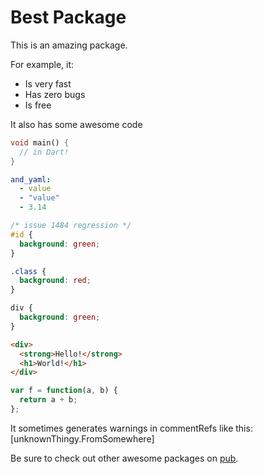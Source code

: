 # Best Package

This is an amazing package.

For example, it:

* Is very fast
* Has zero bugs
* Is free

It also has some awesome code

```dart
void main() {
  // in Dart!
}
```

```yaml
and_yaml:
  - value
  - "value"
  - 3.14
```

```css
/* issue 1484 regression */
#id {
  background: green;
}

.class {
  background: red;
}

div {
  background: green;
}
```

```html
<div>
  <strong>Hello!</strong>
  <h1>World!</h1>
</div>
```

```js
var f = function(a, b) {
  return a + b;  
};
```

It sometimes generates warnings in commentRefs like this: [unknownThingy.FromSomewhere]

Be sure to check out other awesome packages on [pub][].

[pub]: https://pub.dartlang.org
